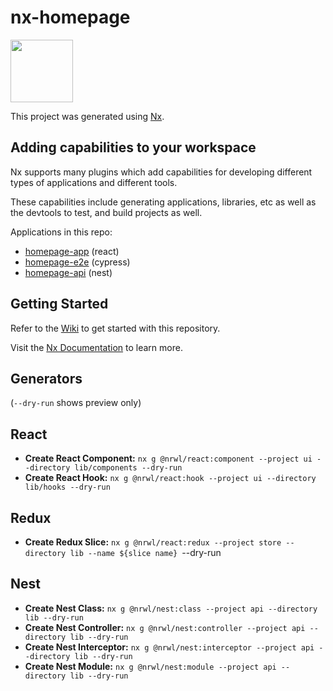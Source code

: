 # nx-homepage

<p href="https://nx.dev"><img src="https://raw.githubusercontent.com/nrwl/nx/master/images/nx-logo.png" width="100"></p>

This project was generated using [Nx](https://nx.dev).

## Adding capabilities to your workspace

Nx supports many plugins which add capabilities for developing different types of applications and different tools.

These capabilities include generating applications, libraries, etc as well as the devtools to test, and build projects as well.

Applications in this repo:

- [homepage-app](apps/homepage-app/README.md) (react)
- [homepage-e2e](apps/homepage-e2e/README.md) (cypress)
- [homepage-api](apps/homepage-api/README.md) (nest)

## Getting Started

Refer to the [Wiki](https://github.com/wobo-tyleraudette/nx-homepage/wiki/Getting-Started) to get started with this repository.

Visit the [Nx Documentation](https://nx.dev) to learn more.

## Generators

(`--dry-run` shows preview only)

## React

- **Create React Component:** `nx g @nrwl/react:component --project ui --directory lib/components --dry-run`
- **Create React Hook:** `nx g @nrwl/react:hook --project ui --directory lib/hooks --dry-run`

## Redux

- **Create Redux Slice:** `nx g @nrwl/react:redux --project store --directory lib --name ${slice name} `--dry-run

## Nest

- **Create Nest Class:** `nx g @nrwl/nest:class --project api --directory lib --dry-run`
- **Create Nest Controller:** `nx g @nrwl/nest:controller --project api --directory lib --dry-run`
- **Create Nest Interceptor:** `nx g @nrwl/nest:interceptor --project api --directory lib --dry-run`
- **Create Nest Module:** `nx g @nrwl/nest:module --project api --directory lib --dry-run`

